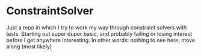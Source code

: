 # ConstraintSolver

Just a repo in which I try to work my way through constraint solvers with tests.
Starting out super duper basic, and probably failing or losing interest before I
get anywhere interesting.  In other words: nothing to see here, move along (most
likely)
